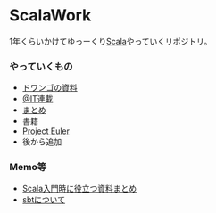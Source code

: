 # ScalaWork
1年くらいかけてゆっーくり[Scala](https://www.scala-lang.org/)やっていくリポジトリ。

### やっていくもの
* [ドワンゴの資料](http://dwango.github.io/scala_text/)
* [@IT連載](http://www.atmarkit.co.jp/ait/articles/1202/10/news122_2.html)
* [まとめ](https://qiita.com/nesheep5/items/49019b9df4836d36ec1f)
* 書籍
* [Project Euler](http://odz.sakura.ne.jp/projecteuler/)
* 後から追加

### Memo等
* [Scala入門時に役立つ資料まとめ](https://qiita.com/nesheep5/items/49019b9df4836d36ec1f)
* [sbtについて](https://www.scala-sbt.org/1.0/docs/ja/Directories.html)
